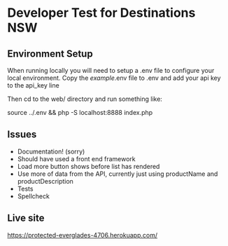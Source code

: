 # Developer Test for Destinations NSW

## Environment Setup

When running locally you will need to setup a .env file to configure your local environment.
Copy the _example_.env file to .env and add your api key to the api_key line

Then cd to the web/ directory and run something like:

source ../.env && php -S localhost:8888 index.php

## Issues

* Documentation! (sorry)
* Should have used a front end framework
* Load more button shows before list has rendered
* Use more of data from the API, currently just using productName and productDescription
* Tests
* Spellcheck

## Live site

https://protected-everglades-4706.herokuapp.com/

